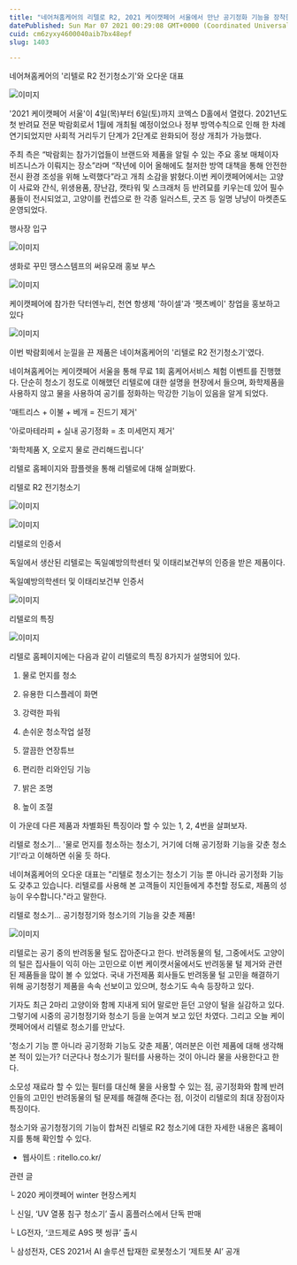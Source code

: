 ```yaml
---
title: "네어쳐홈케어의 리텔로 R2, 2021 케이캣페어 서울에서 만난 공기정화 기능을 장착한 강력 청소기"
datePublished: Sun Mar 07 2021 00:29:08 GMT+0000 (Coordinated Universal Time)
cuid: cm6zyxy4600040aib7bx48epf
slug: 1403

---
```



네어쳐홈케어의 '리텔로 R2 전기청소기'와 오다운 대표

![이미지](https://cdn.hashnode.com/res/hashnode/image/upload/v1739247290592/e66549a1-69ba-4676-ac55-436b9b9d42ea.jpeg)

'2021 케이캣페어 서울'이 4일(목)부터 6일(토)까지 코엑스 D홀에서 열렸다. 2021년도 첫 반려묘 전문 박람회로서 1월에 개최될 예정이었으나 정부 방역수칙으로 인해 한 차례 연기되었지만 사회적 거리두기 단계가 2단계로 완화되어 정상 개최가 가능했다.

주최 측은 “박람회는 참가기업들이 브랜드와 제품을 알릴 수 있는 주요 홍보 매체이자 비즈니스가 이뤄지는 장소”라며 “작년에 이어 올해에도 철저한 방역 대책을 통해 안전한 전시 환경 조성을 위해 노력했다”라고 개최 소감을 밝혔다.이번 케이캣페어에서는 고양이 사료와 간식, 위생용품, 장난감, 캣타워 및 스크래처 등 반려묘를 키우는데 있어 필수품들이 전시되었고, 고양이를 컨셉으로 한 각종 일러스트, 굿즈 등 일명 냥냥이 마켓존도 운영되었다.

행사장 입구

![이미지](https://cdn.hashnode.com/res/hashnode/image/upload/v1739247293234/34f7a51e-790b-4f3a-a8ae-c6c66c42230e.jpeg)

생화로 꾸민 땡스스템프의 써유모래 홍보 부스

![이미지](https://cdn.hashnode.com/res/hashnode/image/upload/v1739247296132/c7a86ceb-ca73-4f2b-b540-37a69b4e5347.jpeg)

케이캣페어에 참가한 닥터엔누리, 천연 항생제 '하이셀'과 '펫츠베이' 창업을 홍보하고 있다

![이미지](https://cdn.hashnode.com/res/hashnode/image/upload/v1739247298678/f31c2cda-3e6b-4790-b77a-1015832b3eb6.jpeg)

이번 박람회에서 눈낄을 끈 제품은 네이쳐홈케어의 '리텔로 R2 전기청소기'였다.

네이쳐홈케어는 케이캣페어 서울을 통해 무료 1회 홈케어서비스 체험 이벤트를 진행했다. 단순히 청소기 정도로 이해했던 리텔로에 대한 설명을 현장에서 들으며, 화학제품을 사용하지 않고 물을 사용하여 공기를 정화하는 막강한 기능이 있음을 알게 되었다.

'매트리스 + 이불 + 베개 = 진드기 제거'

'아로마테라피 + 실내 공기정화 = 초 미세먼지 제거'

'화학제품 X, 오로지 물로 관리해드립니다'

리텔로 홈페이지와 팜플렛을 통해 리텔로에 대해 살펴봤다.

리텔로 R2 전기청소기

![이미지](https://cdn.hashnode.com/res/hashnode/image/upload/v1739247301158/77b2a0be-447a-4d1e-bfa5-801ffc76fb8d.jpeg)

![이미지](https://cdn.hashnode.com/res/hashnode/image/upload/v1739247303416/a9c4e1dc-0414-43e7-8215-e870e845b7e1.jpeg)

리텔로의 인증서

독일에서 생산된 리텔로는 독일예방의학센터 및 이태리보건부의 인증을 받은 제품이다.

독일예방의학센터 및 이태리보건부 인증서

![이미지](https://cdn.hashnode.com/res/hashnode/image/upload/v1739247306161/c06524af-4371-4986-a3c6-ee814c5c39d6.png)

리텔로의 특징

![이미지](https://cdn.hashnode.com/res/hashnode/image/upload/v1739247307823/6f246a63-c060-408d-b6da-1d3b4aeda3eb.jpeg)

리텔로 홈페이지에는 다음과 같이 리텔로의 특징 8가지가 설명되어 있다.

1. 물로 먼지를 청소

2. 유용한 디스플레이 화면

3. 강력한 파워

4. 손쉬운 청소작업 설정

5. 깔끔한 연장튜브

6. 편리한 리와인딩 기능

7. 밝은 조명

8. 높이 조절

이 가운데 다른 제품과 차별화된 특징이라 할 수 있는 1, 2, 4번을 살펴보자.

리텔로 청소기... '물로 먼지를 청소하는 청소기, 거기에 더해 공기정화 기능을 갖춘 청소기!'라고 이해하면 쉬울 듯 하다.

네이쳐홈케어의 오다운 대표는 "리텔로 청소기는 청소기 기능 뿐 아니라 공기정화 기능도 갖추고 있습니다. 리텔로를 사용해 본 고객들이 지인들에게 추천할 정도로, 제품의 성능이 우수합니다."라고 말한다.

리텔로 청소기... 공기청정기와 청소기의 기능을 갖춘 제품!

![이미지](https://cdn.hashnode.com/res/hashnode/image/upload/v1739247309197/0fcc10a8-e7e2-499a-90b6-abc619f1c35c.jpeg)

리텔로는 공기 중의 반려동물 털도 잡아준다고 한다. 반려동물의 털, 그중에서도 고양이의 털은 집사들이 익히 아는 고민으로 이번 케이캣서울에서도 반려동물 털 제거와 관련된 제품들을 많이 볼 수 있었다. 국내 가전제품 회사들도 반려동물 털 고민을 해결하기 위해 공기청정기 제품을 속속 선보이고 있으며, 청소기도 속속 등장하고 있다.

기자도 최근 2마리 고양이와 함께 지내게 되어 말로만 듣던 고양이 털을 실감하고 있다. 그렇기에 시중의 공기청정기와 청소기 등을 눈여겨 보고 있던 차였다. 그리고 오늘 케이캣페어에서 리텔로 청소기를 만났다.

'청소기 기능 뿐 아니라 공기정화 기능도 갖춘 제품', 여러분은 이런 제품에 대해 생각해본 적이 있는가? 더군다나 청소기가 필터를 사용하는 것이 아니라 물을 사용한다고 한다.

소모성 재료라 할 수 있는 필터를 대신해 물을 사용할 수 있는 점, 공기정화와 함께 반려인들의 고민인 반려동물의 털 문제를 해결해 준다는 점, 이것이 리텔로의 최대 장점이자 특징이다.

청소기와 공기청정기의 기능이 합쳐진 리텔로 R2 청소기에 대한 자세한 내용은 홈페이지를 통해 확인할 수 있다.

- 웹사이트 : ritello.co.kr/

관련 글

└ 2020 케이캣페어 winter 현장스케치

└ 신일, ‘UV 열풍 침구 청소기’ 출시 홈플러스에서 단독 판매

└ LG전자, ‘코드제로 A9S 펫 씽큐’ 출시

└ 삼성전자, CES 2021서 AI 솔루션 탑재한 로봇청소기 ‘제트봇 AI’ 공개